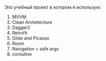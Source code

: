 Это учебный проект в котором я использую:
1) MVVM
2) Clean Archetecture
3) Dagger2
4) Retrofit
5) Glide and Picasso
6) Room
7) Navigation + safe args
8) coroutine
